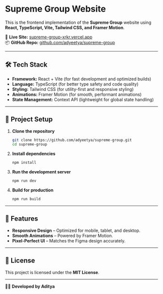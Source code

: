# Supreme Group Website

This is the frontend implementation of the **Supreme Group** website using **React, TypeScript, Vite, Tailwind CSS, and Framer Motion**.

🚀 **Live Site:** [supreme-group-xrkr.vercel.app](https://supreme-group-xrkr.vercel.app/)  
📦 **GitHub Repo:** [github.com/adyeetya/supreme-group](https://github.com/adyeetya/supreme-group)

---

## 🛠️ Tech Stack

- **Framework:** React + Vite (for fast development and optimized builds)  
- **Language:** TypeScript (for better type safety and code quality)  
- **Styling:** Tailwind CSS (for utility-first and responsive styling)  
- **Animations:** Framer Motion (for smooth, performant animations)  
- **State Management:** Context API (lightweight for global state handling)

---

## 📂 Project Setup

1. **Clone the repository**  
    ```bash
    git clone https://github.com/adyeetya/supreme-group.git
    cd supreme-group
    ```

2. **Install dependencies**  
    ```bash
    npm install
    ```

3. **Run the development server**  
    ```bash
    npm run dev
    ```

4. **Build for production**  
    ```bash
    npm run build
    ```

---

## 📱 Features

- **Responsive Design** – Optimized for mobile, tablet, and desktop.  
- **Smooth Animations** – Powered by Framer Motion.  
- **Pixel-Perfect UI** – Matches the Figma design accurately.  

---

## 📜 License

This project is licensed under the **MIT License**.

---

👨‍💻 **Developed by Aditya**
